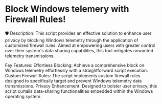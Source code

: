 # Block Windows telemery with Firewall Rules!

🛡️ Description:
This script provides an effective solution to enhance user privacy by blocking Windows telemetry through the application of customized firewall rules. Aimed at empowering users with greater control over their system's data sharing capabilities, this tool mitigates unwanted telemetry transmissions.

Fey Features:
Effortless Blocking: Achieve a comprehensive block on Windows telemetry effortlessly with a straightforward script execution.
Custom Firewall Rules: The script implements custom firewall rules designed to specifically target and prevent Windows telemetry data transmissions.
Privacy Enhancement: Designed to bolster user privacy, this script curtails data-sharing functionalities embedded within the Windows operating system.
